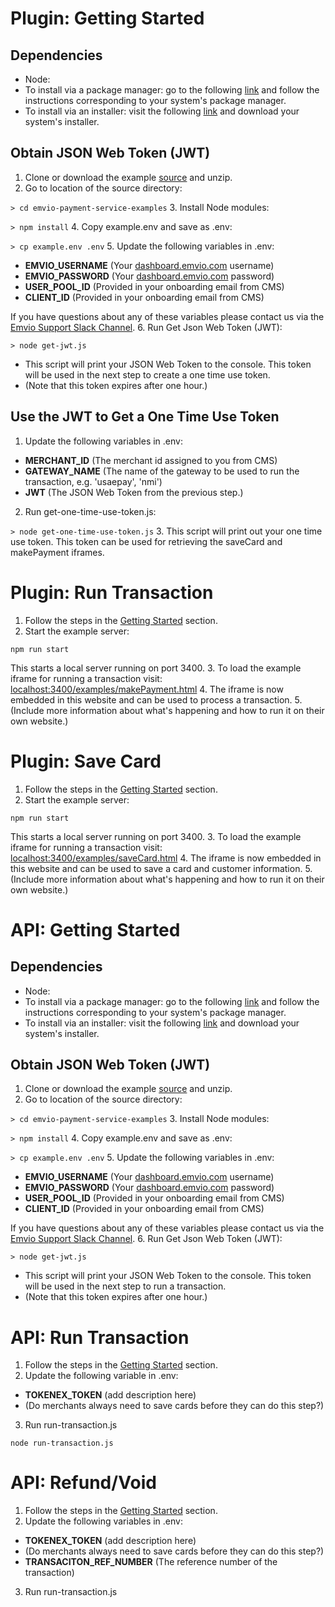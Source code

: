 # Plugin: Getting Started
## Dependencies
* Node:
 * To install via a package manager: go to the following [link](https://nodejs.org/en/download/package-manager) and follow the instructions corresponding to your system's package manager.
 * To install via an installer: visit the following [link](https://nodejs.org/en/download/) and download your system's installer.

## Obtain JSON Web Token (JWT)
1. Clone or download the example [source](https://bitbucket.org/emvio/payment-service-examples/downloads/) and unzip.
2. Go to location of the source directory:

  `> cd emvio-payment-service-examples`
3. Install Node modules:

  `> npm install`
4. Copy example.env and save as .env:

  `> cp example.env .env`
5. Update the following variables in .env:
 * **EMVIO_USERNAME** (Your [dashboard.emvio.com](https://dashboard.emvio.com/) username)
 * **EMVIO_PASSWORD** (Your [dashboard.emvio.com](https://dashboard.emvio.com/) password)
 * **USER_POOL_ID** (Provided in your onboarding email from CMS)
 * **CLIENT_ID** (Provided in your onboarding email from CMS)

  If you have questions about any of these variables please contact us via the [Emvio Support Slack Channel](https://emviosupport.slack.com).
6. Run Get Json Web Token (JWT):

  `> node get-jwt.js`
 * This script will print your JSON Web Token to the console. This token will be used in the next step to create a one time use token.
  * (Note that this token expires after one hour.)

## Use the JWT to Get a One Time Use Token
1. Update the following variables in .env:
 * **MERCHANT_ID** (The merchant id assigned to you from CMS)
 * **GATEWAY_NAME** (The name of the gateway to be used to run the transaction, e.g. 'usaepay', 'nmi')
 * **JWT** (The JSON Web Token from the previous step.)
 <!--* [step](https://developer.emvio.com/##obtain-authorization-token) this link doesn't work...-->
2. Run get-one-time-use-token.js:

  `> node get-one-time-use-token.js`
3. This script will print out your one time use token. This token can be used for retrieving the saveCard and makePayment iframes.

# Plugin: Run Transaction
1. Follow the steps in the [Getting Started](#plugin-getting-started) section.
2. Start the example server:

  `npm run start`

  This starts a local server running on port 3400.
3. To load the example iframe for running a transaction visit:  [localhost:3400/examples/makePayment.html](http://localhost:3400/examples/makePayment.html)
4. The iframe is now embedded in this website and can be used to process a transaction.
5. (Include more information about what's happening and how to run it on their own website.)

# Plugin: Save Card
1. Follow the steps in the [Getting Started](#plugin-getting-started) section.
2. Start the example server:

  `npm run start`

  This starts a local server running on port 3400.
3. To load the example iframe for running a transaction visit: [localhost:3400/examples/saveCard.html](http://localhost:3400/examples/saveCard.html)
4. The iframe is now embedded in this website and can be used to save a card and customer information.
5. (Include more information about what's happening and how to run it on their own website.)

# API: Getting Started
## Dependencies
* Node:
 * To install via a package manager: go to the following [link](https://nodejs.org/en/download/package-manager) and follow the instructions corresponding to your system's package manager.
 * To install via an installer: visit the following [link](https://nodejs.org/en/download/) and download your system's installer.

## Obtain JSON Web Token (JWT)
1. Clone or download the example [source](https://bitbucket.org/emvio/payment-service-examples/downloads/) and unzip.
2. Go to location of the source directory:

  `> cd emvio-payment-service-examples`
3. Install Node modules:

  `> npm install`
4. Copy example.env and save as .env:

  `> cp example.env .env`
5. Update the following variables in .env:
 * **EMVIO_USERNAME** (Your [dashboard.emvio.com](https://dashboard.emvio.com/) username)
 * **EMVIO_PASSWORD** (Your [dashboard.emvio.com](https://dashboard.emvio.com/) password)
 * **USER_POOL_ID** (Provided in your onboarding email from CMS)
 * **CLIENT_ID** (Provided in your onboarding email from CMS)

  If you have questions about any of these variables please contact us via the [Emvio Support Slack Channel](https://emviosupport.slack.com).
6. Run Get Json Web Token (JWT):

  `> node get-jwt.js`
 * This script will print your JSON Web Token to the console. This token will be used in the next step to run a transaction.
  * (Note that this token expires after one hour.)

# API: Run Transaction
1. Follow the steps in the [Getting Started](#api-getting-started) section.
2. Update the following variable in .env:
 * **TOKENEX_TOKEN** (add description here)
 * (Do merchants always need to save cards before they can do this step?)
3. Run run-transaction.js

  `node run-transaction.js`
# API: Refund/Void
1. Follow the steps in the [Getting Started](#api-getting-started) section.
2. Update the following variables in .env:
 * **TOKENEX_TOKEN** (add description here)
 * (Do merchants always need to save cards before they can do this step?)
 * **TRANSACITON_REF_NUMBER** (The reference number of the transaction)
3. Run run-transaction.js
